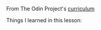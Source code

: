 From The Odin Project's [curriculum](http://www.theodinproject.com/courses/web-development-101/lessons/html-css)

Things I learned in this lesson: